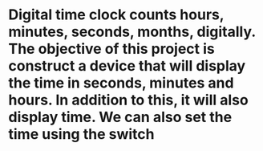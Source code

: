 # Digital time clock counts hours, minutes, seconds, months, digitally. The objective of this project is construct a device that will display the time in seconds, minutes and hours. In addition to this, it will also display time. We can also set the time using the switch

